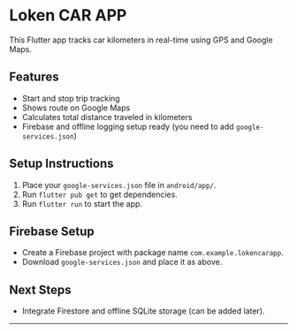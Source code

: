 # Loken CAR APP

This Flutter app tracks car kilometers in real-time using GPS and Google Maps.

## Features

- Start and stop trip tracking
- Shows route on Google Maps
- Calculates total distance traveled in kilometers
- Firebase and offline logging setup ready (you need to add `google-services.json`)

## Setup Instructions

1. Place your `google-services.json` file in `android/app/`.
2. Run `flutter pub get` to get dependencies.
3. Run `flutter run` to start the app.

## Firebase Setup

- Create a Firebase project with package name `com.example.lokencarapp`.
- Download `google-services.json` and place it as above.

## Next Steps

- Integrate Firestore and offline SQLite storage (can be added later).

---

